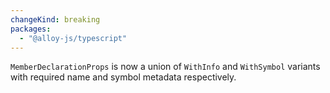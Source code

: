 ```yaml
---
changeKind: breaking
packages:
  - "@alloy-js/typescript"
---
```


`MemberDeclarationProps` is now a union of `WithInfo` and `WithSymbol` variants with required name and symbol metadata respectively.